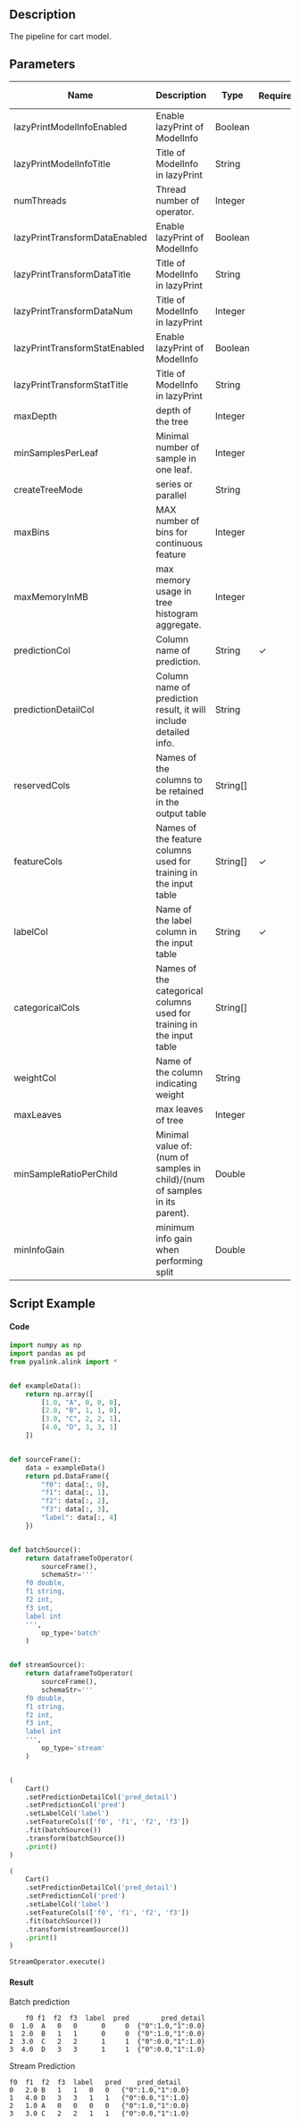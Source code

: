 ## Description
The pipeline for cart model.

## Parameters
| Name | Description | Type | Required？ | Default Value |
| --- | --- | --- | --- | --- |
| lazyPrintModelInfoEnabled | Enable lazyPrint of ModelInfo | Boolean |  | false |
| lazyPrintModelInfoTitle | Title of ModelInfo in lazyPrint | String |  | null |
| numThreads | Thread number of operator. | Integer |  | 1 |
| lazyPrintTransformDataEnabled | Enable lazyPrint of ModelInfo | Boolean |  | false |
| lazyPrintTransformDataTitle | Title of ModelInfo in lazyPrint | String |  | null |
| lazyPrintTransformDataNum | Title of ModelInfo in lazyPrint | Integer |  | -1 |
| lazyPrintTransformStatEnabled | Enable lazyPrint of ModelInfo | Boolean |  | false |
| lazyPrintTransformStatTitle | Title of ModelInfo in lazyPrint | String |  | null |
| maxDepth | depth of the tree | Integer |  | 2147483647 |
| minSamplesPerLeaf | Minimal number of sample in one leaf. | Integer |  | 2 |
| createTreeMode | series or parallel | String |  | "series" |
| maxBins | MAX number of bins for continuous feature | Integer |  | 128 |
| maxMemoryInMB | max memory usage in tree histogram aggregate. | Integer |  | 64 |
| predictionCol | Column name of prediction. | String | ✓ |  |
| predictionDetailCol | Column name of prediction result, it will include detailed info. | String |  |  |
| reservedCols | Names of the columns to be retained in the output table | String[] |  | null |
| featureCols | Names of the feature columns used for training in the input table | String[] | ✓ |  |
| labelCol | Name of the label column in the input table | String | ✓ |  |
| categoricalCols | Names of the categorical columns used for training in the input table | String[] |  |  |
| weightCol | Name of the column indicating weight | String |  | null |
| maxLeaves | max leaves of tree | Integer |  | 2147483647 |
| minSampleRatioPerChild | Minimal value of: (num of samples in child)/(num of samples in its parent). | Double |  | 0.0 |
| minInfoGain | minimum info gain when performing split | Double |  | 0.0 |

## Script Example

#### Code

```python
import numpy as np
import pandas as pd
from pyalink.alink import *


def exampleData():
    return np.array([
        [1.0, "A", 0, 0, 0],
        [2.0, "B", 1, 1, 0],
        [3.0, "C", 2, 2, 1],
        [4.0, "D", 3, 3, 1]
    ])


def sourceFrame():
    data = exampleData()
    return pd.DataFrame({
        "f0": data[:, 0],
        "f1": data[:, 1],
        "f2": data[:, 2],
        "f3": data[:, 3],
        "label": data[:, 4]
    })


def batchSource():
    return dataframeToOperator(
        sourceFrame(),
        schemaStr='''
    f0 double, 
    f1 string, 
    f2 int, 
    f3 int, 
    label int
    ''',
        op_type='batch'
    )


def streamSource():
    return dataframeToOperator(
        sourceFrame(),
        schemaStr='''
    f0 double, 
    f1 string, 
    f2 int, 
    f3 int, 
    label int
    ''',
        op_type='stream'
    )


(
    Cart()
    .setPredictionDetailCol('pred_detail')
    .setPredictionCol('pred')
    .setLabelCol('label')
    .setFeatureCols(['f0', 'f1', 'f2', 'f3'])
    .fit(batchSource())
    .transform(batchSource())
    .print()
)

(
    Cart()
    .setPredictionDetailCol('pred_detail')
    .setPredictionCol('pred')
    .setLabelCol('label')
    .setFeatureCols(['f0', 'f1', 'f2', 'f3'])
    .fit(batchSource())
    .transform(streamSource())
    .print()
)

StreamOperator.execute()
```

#### Result
Batch prediction
```
    f0 f1  f2  f3  label  pred        pred_detail
0  1.0  A   0   0      0     0  {"0":1.0,"1":0.0}
1  2.0  B   1   1      0     0  {"0":1.0,"1":0.0}
2  3.0  C   2   2      1     1  {"0":0.0,"1":1.0}
3  4.0  D   3   3      1     1  {"0":0.0,"1":1.0}
```
Stream Prediction
```
f0	f1	f2	f3	label	pred	pred_detail
0	2.0	B	1	1	0	0	{"0":1.0,"1":0.0}
1	4.0	D	3	3	1	1	{"0":0.0,"1":1.0}
2	1.0	A	0	0	0	0	{"0":1.0,"1":0.0}
3	3.0	C	2	2	1	1	{"0":0.0,"1":1.0}
```
